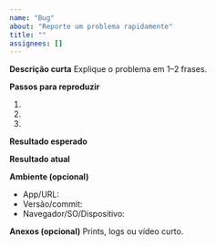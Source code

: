 ```yaml
---
name: "Bug"
about: "Reporte um problema rapidamente"
title: ""
assignees: []
---
```


**Descrição curta**
Explique o problema em 1–2 frases.

**Passos para reproduzir**

1.
2.
3.

**Resultado esperado**

**Resultado atual**

**Ambiente (opcional)**

- App/URL:
- Versão/commit:
- Navegador/SO/Dispositivo:

**Anexos (opcional)**
Prints, logs ou vídeo curto.

<!-- issue-type: Bug -->

